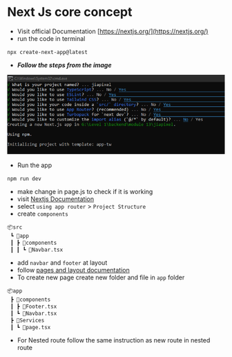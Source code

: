 # Next Js core concept

- Visit official Documentation [https://nextjs.org/](https://nextjs.org/)
- run the code in terminal
```
npx create-next-app@latest
```
- ***Follow the steps from the image***

![alt text](image-1.png)

- Run the app
```
npm run dev
```
- make change in page.js to check if it is working
- visit [Nextjs Documentation](https://nextjs.org/docs/app/getting-started/project-structure)
- select `using app router` > `Project Structure`
- create `components`
```
📦src
 ┗ 📂app
 ┃ ┣ 📂components
 ┃ ┃ ┗ 📜Navbar.tsx

```
- add `navbar` and `footer` at layout 
- follow [pages and layout documentation](https://nextjs.org/docs/app/getting-started/layouts-and-pages)
- To create new page create new folder and file in `app` folder
```
📦app
 ┣ 📂components
 ┃ ┣ 📜Footer.tsx
 ┃ ┗ 📜Navbar.tsx
 ┣ 📂Services
 ┃ ┗ 📜page.tsx

 ```
 - For Nested route follow the same instruction as new route in nested route